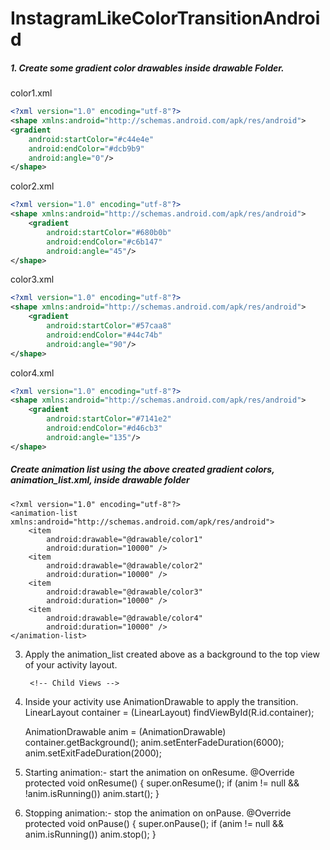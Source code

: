 # InstagramLikeColorTransitionAndroid

##### 1. Create some gradient color drawables inside drawable Folder.
color1.xml

```xml
<?xml version="1.0" encoding="utf-8"?>
<shape xmlns:android="http://schemas.android.com/apk/res/android">
<gradient
    android:startColor="#c44e4e"
    android:endColor="#dcb9b9"
    android:angle="0"/>
</shape>

```


color2.xml

```xml
<?xml version="1.0" encoding="utf-8"?>
<shape xmlns:android="http://schemas.android.com/apk/res/android">
    <gradient
        android:startColor="#680b0b"
        android:endColor="#c6b147"
        android:angle="45"/>
</shape>
```
color3.xml

```xml
<?xml version="1.0" encoding="utf-8"?>
<shape xmlns:android="http://schemas.android.com/apk/res/android">
    <gradient
        android:startColor="#57caa8"
        android:endColor="#44c74b"
        android:angle="90"/>
</shape>
````

color4.xml

````xml
<?xml version="1.0" encoding="utf-8"?>
<shape xmlns:android="http://schemas.android.com/apk/res/android">
    <gradient
        android:startColor="#7141e2"
        android:endColor="#d46cb3"
        android:angle="135"/>
</shape>
````
    
##### Create animation list using the above created gradient colors, animation_list.xml, inside drawable folder
    <?xml version="1.0" encoding="utf-8"?>
    <animation-list xmlns:android="http://schemas.android.com/apk/res/android">
        <item
            android:drawable="@drawable/color1"
            android:duration="10000" />
        <item
            android:drawable="@drawable/color2"
            android:duration="10000" />
        <item
            android:drawable="@drawable/color3"
            android:duration="10000" />
        <item
            android:drawable="@drawable/color4"
            android:duration="10000" />
    </animation-list>
    
3. Apply the animation_list created above as a background to the top view of your activity layout.
    <?xml version="1.0" encoding="utf-8"?>
    <LinearLayout xmlns:android="http://schemas.android.com/apk/res/android"
        xmlns:tools="http://schemas.android.com/tools"
        android:layout_width="match_parent"
        android:layout_height="match_parent"
        android:orientation="vertical"
        android:background="@drawable/animation_list"
        android:id="@+id/container">
        
        <!-- Child Views -->
        
    </LinearLayout>
    
4. Inside your activity use AnimationDrawable to apply the transition.
    LinearLayout container = (LinearLayout) findViewById(R.id.container);
    
    AnimationDrawable anim = (AnimationDrawable) container.getBackground();
    anim.setEnterFadeDuration(6000);
    anim.setExitFadeDuration(2000);
    
5. Starting animation:- start the animation on onResume.
    @Override
    protected void onResume() {
        super.onResume();
        if (anim != null && !anim.isRunning())
            anim.start();
    }
      
6. Stopping animation:- stop the animation on onPause.
    @Override
    protected void onPause() {
        super.onPause();
        if (anim != null && anim.isRunning())
            anim.stop();
    }